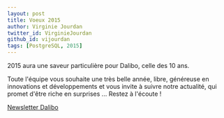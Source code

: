 ```yaml
---
layout: post
title: Voeux 2015
author: Virginie Jourdan
twitter_id: VirginieJourdan   
github_id: vijourdan
tags: [PostgreSQL, 2015]
---
```



2015 aura une saveur particulière pour Dalibo, celle des 10 ans.


Toute l'équipe vous souhaite une très belle année, libre, généreuse en innovations et développements et vous invite à suivre notre actualité, qui promet d'être riche en surprises ...
Restez à l'écoute ! 

[Newsletter Dalibo](http://dalibo.us6.list-manage.com/subscribe?u=1c10ff1ff8&id=0f138e24f0)
